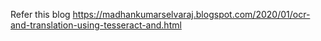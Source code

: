 Refer this blog 
https://madhankumarselvaraj.blogspot.com/2020/01/ocr-and-translation-using-tesseract-and.html
